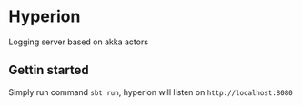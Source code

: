 # Hyperion

Logging server based on akka actors

## Gettin started

Simply run command ```sbt run```, hyperion will listen on ```http://localhost:8080```
